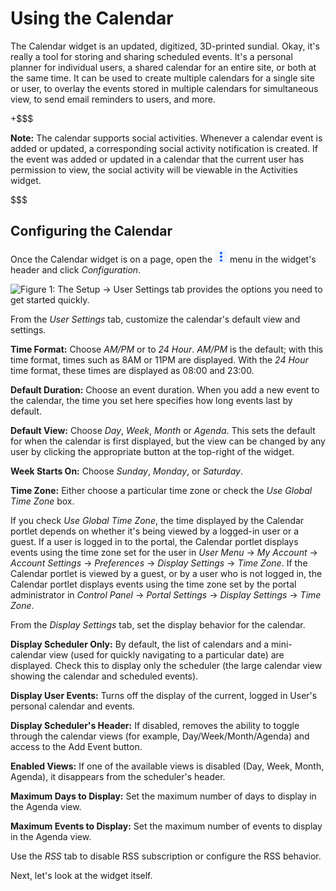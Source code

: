# Using the Calendar [](id=using-the-calendar)

The Calendar widget is an updated, digitized, 3D-printed sundial. Okay, it's
really a tool for storing and sharing scheduled events. It's a personal planner
for individual users, a shared calendar for an entire site, or both at the same
time. It can be used to create multiple calendars for a single site or user, to
overlay the events stored in multiple calendars for simultaneous view, to send
email reminders to users, and more.

+$$$

**Note:** The calendar supports social activities. Whenever a calendar event
is added or updated, a corresponding social activity notification is created. If
the event was added or updated in a calendar that the current user has
permission to view, the social activity will be viewable in the Activities
widget. 

$$$

## Configuring the Calendar[](id=configuring-the-calendar-portlet)

Once the Calendar widget is on a page, open the
![Options](../../images/icon-app-options.png) menu in the widget's header and
click *Configuration*.<!--deleted references to tabs because there isn't any
material here on the Display Settings and RSS tabs -NR-->

![Figure 1: The Setup &rarr; User Settings tab provides the options you need to get started quickly.](../../images/new-calendar-configuration.png)

From the *User Settings* tab, customize the calendar's default view and
settings. 

**Time Format:** Choose *AM/PM* or to *24 Hour*. *AM/PM* is the default; with
this time format, times such as 8AM or 11PM are displayed. With the *24 Hour*
time format, these times are displayed as 08:00 and 23:00.

**Default Duration:** Choose an event duration. When you add a new event
to the calendar, the time you set here specifies how long events last by
default.

**Default View:** Choose *Day*, *Week*, *Month* or *Agenda*. This sets the
default for when the calendar is first displayed, but the view can be changed
by any user by clicking the appropriate button at the top-right of the widget.

**Week Starts On:** Choose *Sunday*, *Monday*, or *Saturday*. 

**Time Zone:** Either choose a particular time zone or check the *Use Global
Time Zone* box.

If you check *Use Global Time Zone*, the time displayed by the Calendar portlet
depends on whether it's being viewed by a logged-in user or a guest. If a user
is logged in to the portal, the Calendar portlet displays events using the time
zone set for the user in *User Menu* &rarr; *My Account* &rarr; *Account
Settings* &rarr; *Preferences* &rarr; *Display Settings* &rarr; *Time Zone*. If
the Calendar portlet is viewed by a guest, or by a user who is not logged in,
the Calendar portlet displays events using the time zone set by the portal
administrator in *Control Panel* &rarr; *Portal Settings* &rarr; *Display
Settings* &rarr; *Time Zone*.

From the *Display Settings* tab, set the display behavior for the calendar.

**Display Scheduler Only:** By default, the list of calendars and a
mini-calendar view (used for quickly navigating to a particular date) are
displayed. Check this to display only the scheduler (the large calendar view
showing the calendar and scheduled events).

**Display User Events:** Turns off the display of the current, logged in User's
personal calendar and events.

**Display Scheduler's Header:** If disabled, removes the ability to toggle
through the calendar views (for example, Day/Week/Month/Agenda) and access to
the Add Event button.

**Enabled Views:** If one of the available views is disabled (Day, Week, Month,
Agenda), it disappears from the scheduler's header.

**Maximum Days to Display:** Set the maximum number of days to display in the
Agenda view.

**Maximum Events to Display:** Set the maximum number of events to display in
the Agenda view.

Use the *RSS* tab to disable RSS subscription or configure the RSS behavior. 

Next, let's look at the widget itself.
